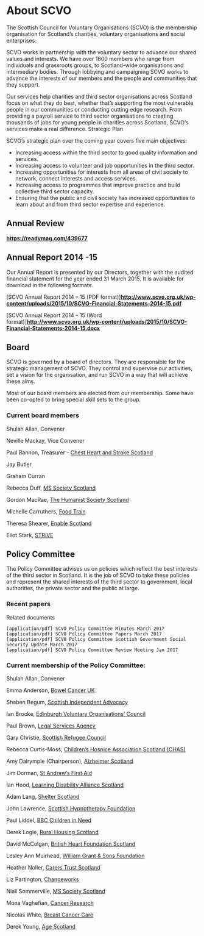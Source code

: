 # About SCVO

The Scottish Council for Voluntary Organisations (SCVO) is the membership organisation for Scotland’s charities, voluntary organisations and social enterprises.

SCVO works in partnership with the voluntary sector to advance our shared values and interests. We have over 1800 members who range from individuals and grassroots groups, to Scotland-wide organisations and intermediary bodies. Through lobbying and campaigning SCVO works to advance the interests of our members and the people and communities that they support.

Our services help charities and third sector organisations across Scotland focus on what they do best, whether that’s supporting the most vulnerable people in our communities or conducting cutting edge research. From providing a payroll service to third sector organisations to creating thousands of jobs for young people in charities across Scotland, SCVO’s services make a real difference.
Strategic Plan

SCVO’s strategic plan over the coming year covers five main objectives:

* Increasing access within the third sector to good quality information and services.
* Increasing access to volunteer and job opportunities in the third sector.
* Increasing opportunities for interests from all areas of civil society to network, connect interests and access services.
* Increasing access to programmes that improve practice and build collective third sector capacity.
* Ensuring that the public and civil society has increased opportunities to learn about and from third sector expertise and experience.

## Annual Review

**https://readymag.com/439677**

## Annual Report 2014 -15

Our Annual Report is presented by our Directors, together with the audited financial statement for the year ended 31 March 2015. It is available for download in the following formats.

[SCVO Annual Report 2014 – 15 (PDF format)]**http://www.scvo.org.uk/wp-content/uploads/2015/10/SCVO-Financial-Statements-2014-15.pdf**

[SCVO Annual Report 2014 – 15 (Word format)]**http://www.scvo.org.uk/wp-content/uploads/2015/10/SCVO-Financial-Statements-2014-15.docx**

## Board

SCVO is governed by a board of directors. They are responsible for the strategic management of SCVO. They control and supervise our activities, set a vision for the organisation, and run SCVO in a way that will achieve these aims.

Most of our board members are elected from our membership. Some have been co-opted to bring special skill sets to the group.

### Current board members

Shulah Allan, Convener

Neville Mackay, Vice Convener

Paul Bannon, Treasurer - [Chest Heart and Stroke Scotland](http://www.chss.org.uk/)

Jay Butler

Graham Curran

Rebecca Duff, [MS Society Scotland](https://www.mssociety.org.uk/near-me/branches/ms-society-scotland)

Gordon MacRae, [The Humanist Society Scotland](http://www.humanism-scotland.org.uk/)

Michelle Carruthers, [Food Train](http://www.thefoodtrain.co.uk/)

Theresa Shearer, [Enable Scotland](http://www.enable.org.uk/)

Eliot Stark, [STRiVE](http://strive.me.uk/)

## Policy Committee

The Policy Committee advises us on policies which reflect the best interests of the third sector in Scotland. It is the job of SCVO to take these policies and represent the shared interests of the third sector to government, local authorities, the private sector and the public at large.

### Recent papers

Related documents

    [application/pdf] SCVO Policy Committee Minutes March 2017
    [application/pdf] SCVO Policy Committee Papers March 2017
    [application/pdf] SCVO Policy Committee Scottish Government Social Security Update March 2017
    [application/pdf] SCVO Policy Committee Review Meeting Jan 2017

### Current membership of the Policy Committee:

Shulah Allan, Convener

Emma Anderson, [Bowel Cancer UK](https://www.bowelcanceruk.org.uk/)

Shaben Begum, [Scottish Independent Advocacy](http://www.siaa.org.uk/) 

Ian Brooke, [Edinburgh Voluntary Organisations’ Council](http://www.evoc.org.uk/)

Paul Brown, [Legal Services Agency](http://www.lsa.org.uk/) 

Gary Christie, [Scottish Refugee Council](http://www.scottishrefugeecouncil.org.uk/)

Rebecca Curtis-Moss, [Children’s Hospice Association Scotland (CHAS)](https://www.chas.org.uk/) 

Amy Dalrymple (Chairperson), [Alzheimer Scotland](http://www.alzscot.org/) 

Jim Dorman, [St Andrew’s First Aid](https://www.firstaid.org.uk/)

Ian Hood, [Learning Disability Alliance Scotland](http://www.ldascotland.org/)

Adam Lang, [Shelter Scotland](http://scotland.shelter.org.uk/)

John Lawrence, [Scottish Hypnotherapy Foundation](http://www.scottishtherapy.co.uk/)

Paul Liddel, [BBC Children in Need](http://www.bbc.co.uk/corporate2/childreninneed)

Derek Logie, [Rural Housing Scotland](http://ruralhousingscotland.org/)

David McColgan, [British Heart Foundation Scotland](https://www.bhf.org.uk/get-involved/in-your-area/scotland)

Lesley Ann Muirhead, [William Grant & Sons Foundation](https://www.linkedin.com/company/23883?trk=prof-exp-company-name)

Heather Noller, [Carers Trust Scotland](https://www.carers.org/scotland)

Liz Partington, [Changeworks](http://www.changeworks.org.uk/)

Niall Sommerville, [MS Society Scotland](https://www.mssociety.org.uk/near-me/branches/ms-society-scotland)

Mona Vaghefian, [Cancer Research](http://www.cancerresearchuk.org/)

Nicolas White, [Breast Cancer Care](https://www.breastcancercare.org.uk/)

Derek Young, [Age Scotland](http://www.ageuk.org.uk/scotland/)
